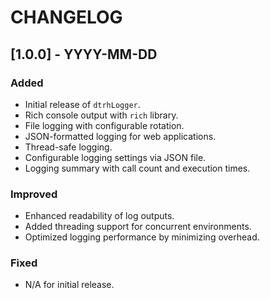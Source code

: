 
# CHANGELOG

## [1.0.0] - YYYY-MM-DD

### Added

- Initial release of `dtrhLogger`.
- Rich console output with `rich` library.
- File logging with configurable rotation.
- JSON-formatted logging for web applications.
- Thread-safe logging.
- Configurable logging settings via JSON file.
- Logging summary with call count and execution times.

### Improved

- Enhanced readability of log outputs.
- Added threading support for concurrent environments.
- Optimized logging performance by minimizing overhead.

### Fixed

- N/A for initial release.
